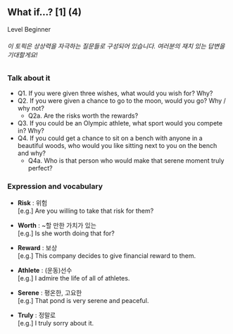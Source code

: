 ## What if…? [1] (4)
Level Beginner
###### 이 토픽은 상상력을 자극하는 질문들로 구성되어 있습니다. 여러분의 재치 있는 답변을 기대할게요!

### Talk about it
- Q1. If you were given three wishes, what would you wish for? Why?
- Q2. If you were given a chance to go to the moon, would you go? Why / why not?
  - Q2a. Are the risks worth the rewards?
- Q3. If you could be an Olympic athlete, what sport would you compete in? Why?
- Q4. If you could get a chance to sit on a bench with anyone in a beautiful woods, who would you like sitting next to you on the bench and why?
  - Q4a. Who is that person who would make that serene moment truly perfect?
### Expression and vocabulary
- **Risk** : 위험  
[e.g.] Are you willing to take that risk for them?

- **Worth** : ~할 만한 가치가 있는  
[e.g.] Is she worth doing that for?

- **Reward** : 보상  
[e.g.] This company decides to give financial reward to them.

- **Athlete** : (운동)선수  
[e.g.] I admire the life of all of athletes.

- **Serene** : 평온한, 고요한  
[e.g.] That pond is very serene and peaceful.

- **Truly** : 정말로  
[e.g.] I truly sorry about it.


